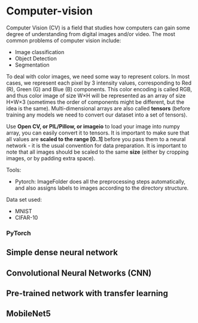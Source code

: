 # Computer-vision

Computer Vision (CV) is a field that studies how computers can gain some degree of understanding from digital images and/or video.
The most common problems of computer vision include:
* Image classification
* Object Detection
* Segmentation

To deal with color images, we need some way to represent colors. In most cases, we represent each pixel by 3 intensity values, 
corresponding to Red (R), Green (G) and Blue (B) components. This color encoding is called RGB, and thus color image of size 
W×H will be represented as an array of size H×W×3 (sometimes the order of components might be different, but the idea is the same).
Multi-dimensional arrays are also called **tensors** (before training any models we need to convert our dataset into a set of tensors).

Use **Open CV, or PIL/Pillow, or imageio** to load your image into numpy array, you can easily convert it to tensors. It is important to make sure that all values are **scaled to the range [0..1]** before you pass them to a neural network - it is the usual convention for data preparation. It is important to note that all images should be scaled to the same **size** (either by cropping images, or by padding extra space).

Tools:
* Pytorch: ImageFolder does all the preprocessing steps automatically, and also assigns labels to images according to the directory structure. 

Data set used:
* MNIST
* CIFAR-10

### PyTorch
## Simple dense neural network
## Convolutional Neural Networks (CNN)
## Pre-trained network with transfer learning
## MobileNet5

